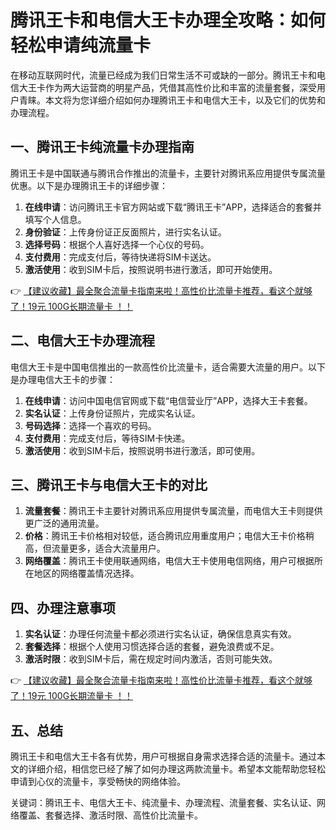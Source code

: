 # 腾讯王卡和电信大王卡办理全攻略：如何轻松申请纯流量卡

在移动互联网时代，流量已经成为我们日常生活不可或缺的一部分。腾讯王卡和电信大王卡作为两大运营商的明星产品，凭借其高性价比和丰富的流量套餐，深受用户青睐。本文将为您详细介绍如何办理腾讯王卡和电信大王卡，以及它们的优势和办理流程。

## 一、腾讯王卡纯流量卡办理指南

腾讯王卡是中国联通与腾讯合作推出的流量卡，主要针对腾讯系应用提供专属流量优惠。以下是办理腾讯王卡的详细步骤：

1. **在线申请**：访问腾讯王卡官方网站或下载“腾讯王卡”APP，选择适合的套餐并填写个人信息。
2. **身份验证**：上传身份证正反面照片，进行实名认证。
3. **选择号码**：根据个人喜好选择一个心仪的号码。
4. **支付费用**：完成支付后，等待快递将SIM卡送达。
5. **激活使用**：收到SIM卡后，按照说明书进行激活，即可开始使用。

👉 [【建议收藏】最全聚合流量卡指南来啦！高性价比流量卡推荐，看这个就够了！19元 100G长期流量卡 ！！](https://bit.ly/Liuliangka)

## 二、电信大王卡办理流程

电信大王卡是中国电信推出的一款高性价比流量卡，适合需要大流量的用户。以下是办理电信大王卡的步骤：

1. **在线申请**：访问中国电信官网或下载“电信营业厅”APP，选择大王卡套餐。
2. **实名认证**：上传身份证照片，完成实名认证。
3. **号码选择**：选择一个喜欢的号码。
4. **支付费用**：完成支付后，等待SIM卡快递。
5. **激活使用**：收到SIM卡后，按照说明书进行激活，即可使用。

## 三、腾讯王卡与电信大王卡的对比

1. **流量套餐**：腾讯王卡主要针对腾讯系应用提供专属流量，而电信大王卡则提供更广泛的通用流量。
2. **价格**：腾讯王卡价格相对较低，适合腾讯应用重度用户；电信大王卡价格稍高，但流量更多，适合大流量用户。
3. **网络覆盖**：腾讯王卡使用联通网络，电信大王卡使用电信网络，用户可根据所在地区的网络覆盖情况选择。

## 四、办理注意事项

1. **实名认证**：办理任何流量卡都必须进行实名认证，确保信息真实有效。
2. **套餐选择**：根据个人使用习惯选择合适的套餐，避免浪费或不足。
3. **激活时限**：收到SIM卡后，需在规定时间内激活，否则可能失效。

👉 [【建议收藏】最全聚合流量卡指南来啦！高性价比流量卡推荐，看这个就够了！19元 100G长期流量卡 ！！](https://bit.ly/Liuliangka)

## 五、总结

腾讯王卡和电信大王卡各有优势，用户可根据自身需求选择合适的流量卡。通过本文的详细介绍，相信您已经了解了如何办理这两款流量卡。希望本文能帮助您轻松申请到心仪的流量卡，享受畅快的网络体验。

关键词：腾讯王卡、电信大王卡、纯流量卡、办理流程、流量套餐、实名认证、网络覆盖、套餐选择、激活时限、高性价比流量卡。